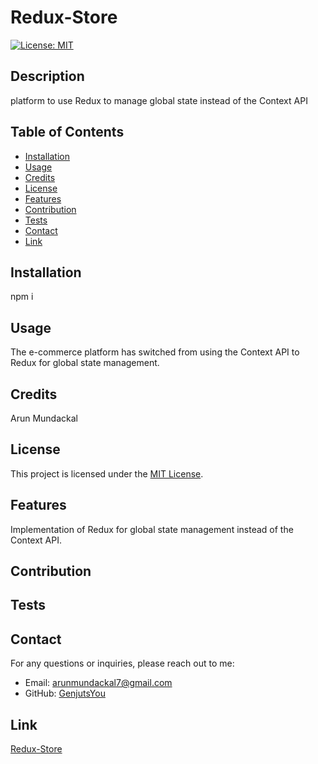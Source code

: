 # Redux-Store

[![License: MIT](https://img.shields.io/badge/License-MIT-yellow.svg)](https://opensource.org/licenses/MIT)

## Description

platform to use Redux to manage global state instead of the Context API

## Table of Contents

- [Installation](#installation)
- [Usage](#usage)
- [Credits](#credits)
- [License](#license)
- [Features](#features)
- [Contribution](#contribution)
- [Tests](#tests)
- [Contact](#contact)
- [Link](#link)

## Installation

npm i

## Usage

The e-commerce platform has switched from using the Context API to Redux for global state management.

## Credits

Arun Mundackal

## License

This project is licensed under the [MIT License](https://opensource.org/licenses/MIT).

## Features

Implementation of Redux for global state management instead of the Context API.

## Contribution



## Tests



## Contact
For any questions or inquiries, please reach out to me:
- Email: arunmundackal7@gmail.com
- GitHub: [GenjutsYou](https://github.com/GenjutsYou)

## Link

[Redux-Store](https://github.com/GenjutsYou/Redux-Store)
